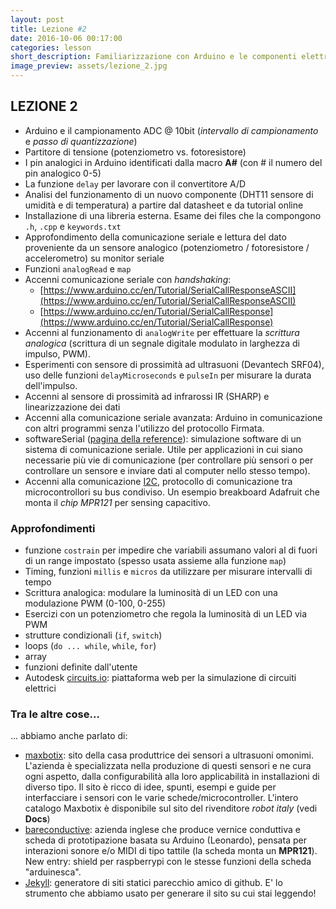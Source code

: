 ```yaml
---
layout: post
title: Lezione #2
date: 2016-10-06 00:17:00
categories: lesson
short_description: Familiarizzazione con Arduino e le componenti elettroniche in dominio analogico.
image_preview: assets/lezione_2.jpg
---
```


## LEZIONE 2
* Arduino e il campionamento ADC @ 10bit (_intervallo di campionamento_ e _passo di quantizzazione_)
* Partitore di tensione (potenziometro vs. fotoresistore)
* I pin analogici in Arduino identificati dalla macro **A#** (con # il numero del pin analogico 0-5)
* La funzione `delay` per lavorare con il convertitore A/D
* Analisi del funzionamento di un nuovo componente (DHT11 sensore di umidità e di temperatura) a partire dal datasheet e da tutorial online
* Installazione di una libreria esterna. Esame dei files che la compongono `.h`, `.cpp` e `keywords.txt`
* Approfondimento della comunicazione seriale e lettura del dato proveniente da un sensore analogico (potenziometro / fotoresistore / accelerometro) su monitor seriale
* Funzioni `analogRead` e `map`
* Accenni comunicazione seriale con _handshaking_: 
	+ [https://www.arduino.cc/en/Tutorial/SerialCallResponseASCII](https://www.arduino.cc/en/Tutorial/SerialCallResponseASCII)
	+ [https://www.arduino.cc/en/Tutorial/SerialCallResponse](https://www.arduino.cc/en/Tutorial/SerialCallResponse)
* Accenni al funzionamento di `analogWrite` per effettuare la *scrittura analogica* (scrittura di un segnale digitale modulato in larghezza di impulso, PWM).
* Esperimenti con sensore di prossimità ad ultrasuoni (Devantech SRF04), uso delle funzioni `delayMicroseconds` e `pulseIn` per misurare la durata dell'impulso.
* Accenni al sensore di prossimità ad infrarossi IR (SHARP) e linearizzazione dei dati
* Accenni alla comunicazione seriale avanzata: Arduino in comunicazione con altri programmi senza l'utilizzo del protocollo Firmata.
* softwareSerial ([pagina della reference](https://www.arduino.cc/en/Reference/SoftwareSerial)): simulazione software di un sistema di comunicazione seriale. Utile per applicazioni in cui siano necessarie più vie di comunicazione (per controllare più sensori o per controllare un sensore e inviare dati al computer nello stesso tempo).
* Accenni alla comunicazione [I2C](https://en.wikipedia.org/wiki/I%C2%B2C), protocollo di comunicazione tra microcontrollori su bus condiviso. Un esempio breakboard Adafruit che monta il _chip MPR121_ per sensing capacitivo.

### Approfondimenti
* funzione `costrain` per impedire che variabili assumano valori al di fuori di un range impostato (spesso usata assieme alla funzione `map`)
* Timing, funzioni `millis` e `micros` da utilizzare per misurare intervalli di tempo
* Scrittura analogica: modulare la luminosità di un LED con una modulazione PWM (0-100, 0-255)
* Esercizi con un potenziometro che regola la luminosità di un LED via PWM
* strutture condizionali (`if`, `switch`)
* loops (`do ... while`, `while`, `for`)
* array
* funzioni definite dall'utente
* Autodesk [circuits.io](https://circuits.io/): piattaforma web per la simulazione di circuiti elettrici

### Tra le altre cose...
... abbiamo anche parlato di:

* [maxbotix](http://www.maxbotix.com/): sito della casa produttrice dei sensori a ultrasuoni omonimi. L'azienda è specializzata nella produzione di questi sensori e ne cura ogni aspetto, dalla configurabilità alla loro applicabilità in installazioni di diverso tipo. Il sito è ricco di idee, spunti, esempi e guide per interfacciare i sensori con le varie schede/microcontroller. L'intero catalogo Maxbotix è disponibile sul sito del rivenditore _robot italy_ (vedi **Docs**)
* [bareconductive](https://www.bareconductive.com/): azienda inglese che produce vernice conduttiva e scheda di prototipazione basata su Arduino (Leonardo), pensata per interazioni sonore e/o MIDI di tipo tattile (la scheda monta un **MPR121**). New entry: shield per raspberrypi con le stesse funzioni della scheda "arduinesca".
* [Jekyll](http://jekyllrb.com/): generatore di siti statici parecchio amico di github. E' lo strumento che abbiamo usato per generare il sito su cui stai leggendo!

